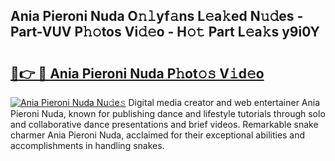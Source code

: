 ## Ania Pieroni Nuda O𝚗𝚕yf𝚊ns L𝚎a𝚔ed N𝚞𝚍es - Part-VUV P𝚑𝚘tos Vi𝚍𝚎o - H𝚘𝚝 Part L𝚎a𝚔s y9i0Y

# <h2><a href="http://kf2xcmr.oniu.top/?m=Ania+Pieroni+Nuda">🔗👉 🔴 Ania Pieroni Nuda P𝚑ot𝚘𝚜 V𝚒d𝚎o</a></h2>

[![Ania Pieroni Nuda Nu𝚍e𝚜](https://i.imgur.com/0qMVB7G.gif)](http://kf2xcmr.oniu.top/?m=Ania+Pieroni+Nuda)
Digital media creator and web entertainer Ania Pieroni Nuda, known for publishing dance and lifestyle tutorials through solo and collaborative dance presentations and brief videos. Remarkable snake charmer Ania Pieroni Nuda, acclaimed for their exceptional abilities and accomplishments in handling snakes.  
